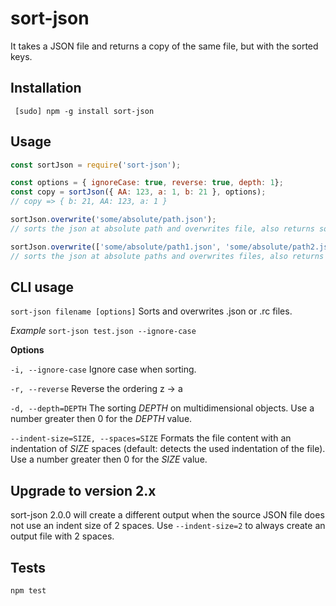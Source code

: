 
sort-json
=========

It takes a JSON file and returns a copy of the same file, but with the sorted keys.

Installation
------------

` [sudo] npm -g install sort-json`


Usage
-----

```js
const sortJson = require('sort-json');

const options = { ignoreCase: true, reverse: true, depth: 1};
const copy = sortJson({ AA: 123, a: 1, b: 21 }, options);
// copy => { b: 21, AA: 123, a: 1 }

sortJson.overwrite('some/absolute/path.json');
// sorts the json at absolute path and overwrites file, also returns sorted object

sortJson.overwrite(['some/absolute/path1.json', 'some/absolute/path2.json']);
// sorts the json at absolute paths and overwrites files, also returns array of sorted objects
```

CLI usage
---------
`sort-json filename [options]`
Sorts and overwrites .json or .rc files.

_Example_
`sort-json test.json --ignore-case`

 **Options**

`-i, --ignore-case`
Ignore case when sorting.

`-r, --reverse`
Reverse the ordering z -> a

`-d, --depth=DEPTH`
The sorting _DEPTH_ on multidimensional objects.
Use a number greater then 0 for the _DEPTH_ value.

`--indent-size=SIZE, --spaces=SIZE`
Formats the file content with an indentation of _SIZE_ spaces  (default: detects the used indentation of the file).
Use a number greater then 0 for the _SIZE_ value.

Upgrade to version 2.x
----------------------

sort-json 2.0.0 will create a different output when the source JSON file does not use an indent size of 2 spaces.
Use `--indent-size=2` to always create an output file with 2 spaces.

Tests
-----

`npm test`
